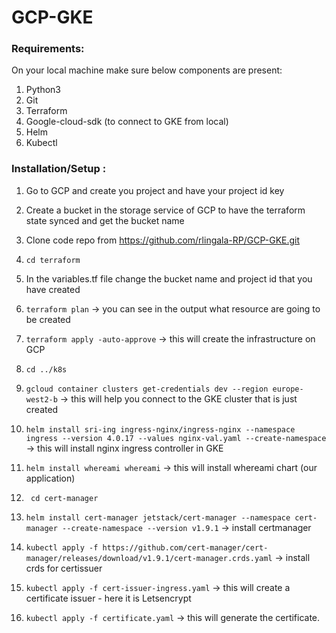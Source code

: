 # GCP-GKE

### Requirements:

On your local machine make sure below components are present:
1.	Python3
2.	Git
3.	Terraform
4.	Google-cloud-sdk (to connect to GKE from local)
5.	Helm
6.	Kubectl

### Installation/Setup :

1.	Go to GCP and create you project and have your project id key
 
2.	Create a bucket in the storage service of GCP to have the terraform state synced and get the bucket name

3.	Clone code repo from https://github.com/rlingala-RP/GCP-GKE.git
4.	``` cd terraform ```
5.	In the variables.tf file change the bucket name and project id that you have created
6.	``` terraform plan ``` -> you can see in the output what resource are going to be created
7.	``` terraform apply -auto-approve ``` -> this will create the infrastructure on GCP
8.	``` cd ../k8s ```
9.	``` gcloud container clusters get-credentials dev --region europe-west2-b ``` -> this will help you connect to the GKE cluster that is just created
10.	``` helm install sri-ing ingress-nginx/ingress-nginx --namespace ingress --version 4.0.17 --values nginx-val.yaml --create-namespace ``` -> this will install nginx ingress controller in GKE
11.	``` helm install whereami whereami ``` -> this will install whereami chart (our application)
12.	``` cd cert-manager ```
13.	``` helm install cert-manager jetstack/cert-manager --namespace cert-manager --create-namespace --version v1.9.1 ``` -> install certmanager
14. ``` kubectl apply -f https://github.com/cert-manager/cert-manager/releases/download/v1.9.1/cert-manager.crds.yaml ``` -> install crds for certissuer
15.	``` kubectl apply -f cert-issuer-ingress.yaml ``` -> this will create a certificate issuer - here it is Letsencrypt 
16.	``` kubectl apply -f certificate.yaml ``` -> this will generate the certificate.

